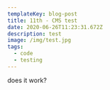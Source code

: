 ```yaml
---
templateKey: blog-post
title: 11th - CMS test
date: 2020-06-26T11:23:31.672Z
description: test
image: /img/test.jpg
tags:
  - code
  - testing
---
```

does it work?